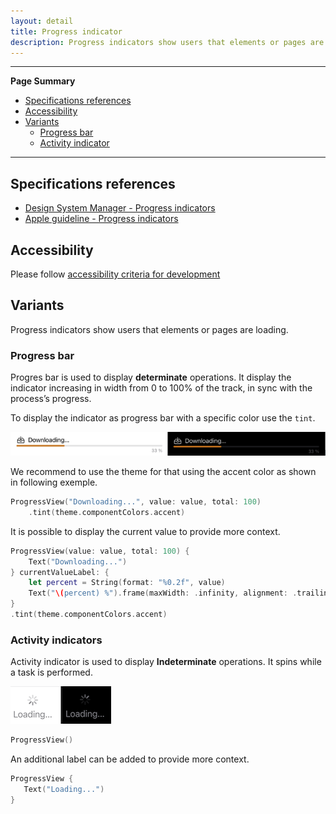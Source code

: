 ```yaml
---
layout: detail
title: Progress indicator
description: Progress indicators show users that elements or pages are loading
---
```


---

**Page Summary**

* [Specifications references](#specifications-references)
* [Accessibility](#accessibility)
* [Variants](#variants)
    * [Progress bar](#progress-bar)
    * [Activity indicator](#activity-indicator)

---

## Specifications references

- [Design System Manager - Progress indicators](https://system.design.orange.com/0c1af118d/p/5969ab-progress-indicator)
- [Apple guideline - Progress indicators](https://developer.apple.com/design/human-interface-guidelines/components/status/progress-indicators)

## Accessibility

Please follow [accessibility criteria for development](https://a11y-guidelines.orange.com/en/mobile/ios/)

## Variants

Progress indicators show users that elements or pages are loading.

### Progress bar

Progres bar is used to display **determinate** operations. It display the indicator increasing in width from 0 to 100% of the track, in sync with the process’s progress. 

To display the indicator as progress bar with a specific color use the `tint`.

![Progress bar](images/progress_bar.png)

We recommend to use the theme for that using the accent color as shown in following exemple.  
 
```swift
ProgressView("Downloading...", value: value, total: 100)
    .tint(theme.componentColors.accent)
```

It is possible to display the current value to provide more context.

```swift
ProgressView(value: value, total: 100) {
    Text("Downloading...")
} currentValueLabel: {
    let percent = String(format: "%0.2f", value)
    Text("\(percent) %").frame(maxWidth: .infinity, alignment: .trailing)
}
.tint(theme.componentColors.accent)
```

### Activity indicators

Activity indicator is used to display **Indeterminate** operations. It spins while a task is performed. 

![Activity indicator](images/activity_indicator.png)

```swift
ProgressView()
``` 

An additional label can be added to provide more context.

```swift
ProgressView {
   Text("Loading...")
}
```
